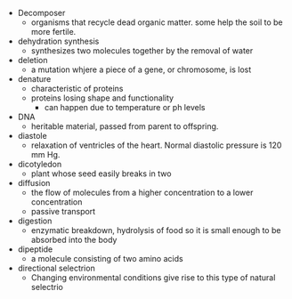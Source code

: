 - Decomposer
	- organisms that recycle dead organic matter. some help the soil to be more fertile.
- dehydration synthesis
	- synthesizes two molecules together by the removal of water
- deletion
	- a mutation whjere a piece of a gene, or chromosome, is lost
- denature
	- characteristic of proteins
	- proteins losing shape and functionality
		- can happen due to temperature or ph levels
- DNA
	- heritable material, passed from parent to offspring.
- diastole
	- relaxation of ventricles of the heart. Normal diastolic pressure is 120 mm Hg.
- dicotyledon
	- plant whose seed easily breaks in two
- diffusion
	- the flow of molecules from a higher concentration to a lower concentration
	- passive transport
- digestion
	- enzymatic breakdown, hydrolysis of food so it is small enough to be absorbed into the body
- dipeptide
	- a molecule consisting of two amino acids
- directional selectrion
	- Changing environmental conditions give rise to this type of natural selectrio